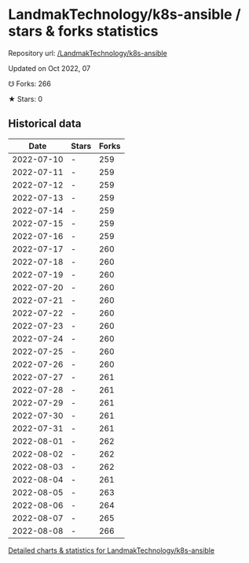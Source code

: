 # LandmakTechnology/k8s-ansible / stars & forks statistics

Repository url: [/LandmakTechnology/k8s-ansible](https://github.com/LandmakTechnology/k8s-ansible)

Updated on Oct 2022, 07

☋ Forks: 266

★ Stars: 0

## Historical data
| Date | Stars | Forks |
|------|-------|-------|
| 2022-07-10 | - | 259 | 
| 2022-07-11 | - | 259 | 
| 2022-07-12 | - | 259 | 
| 2022-07-13 | - | 259 | 
| 2022-07-14 | - | 259 | 
| 2022-07-15 | - | 259 | 
| 2022-07-16 | - | 259 | 
| 2022-07-17 | - | 260 | 
| 2022-07-18 | - | 260 | 
| 2022-07-19 | - | 260 | 
| 2022-07-20 | - | 260 | 
| 2022-07-21 | - | 260 | 
| 2022-07-22 | - | 260 | 
| 2022-07-23 | - | 260 | 
| 2022-07-24 | - | 260 | 
| 2022-07-25 | - | 260 | 
| 2022-07-26 | - | 260 | 
| 2022-07-27 | - | 261 | 
| 2022-07-28 | - | 261 | 
| 2022-07-29 | - | 261 | 
| 2022-07-30 | - | 261 | 
| 2022-07-31 | - | 261 | 
| 2022-08-01 | - | 262 | 
| 2022-08-02 | - | 262 | 
| 2022-08-03 | - | 262 | 
| 2022-08-04 | - | 261 | 
| 2022-08-05 | - | 263 | 
| 2022-08-06 | - | 264 | 
| 2022-08-07 | - | 265 | 
| 2022-08-08 | - | 266 | 


[Detailed charts & statistics for LandmakTechnology/k8s-ansible](https://reviewgithub.com/rep/LandmakTechnology/k8s-ansible)
